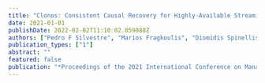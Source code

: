 ```yaml
---
title: "Clonos: Consistent Causal Recovery for Highly-Available Streaming Dataflows"
date: 2021-01-01
publishDate: 2022-02-02T11:10:02.059088Z
authors: ["Pedro F Silvestre", "Marios Fragkoulis", "Diomidis Spinellis", "Asterios Katsifodimos"]
publication_types: ["1"]
abstract: ""
featured: false
publication: "*Proceedings of the 2021 International Conference on Management of Data*"
---
```


